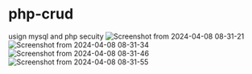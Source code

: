 # php-crud
usign mysql and php secuity
![Screenshot from 2024-04-08 08-31-21](https://github.com/themurugesan/php-crud/assets/133565834/371f2eb9-91d8-4a2a-a508-04afe0919897)
![Screenshot from 2024-04-08 08-31-34](https://github.com/themurugesan/php-crud/assets/133565834/521d3004-d16b-4af7-97d3-bc48af6a7e33)
![Screenshot from 2024-04-08 08-31-46](https://github.com/themurugesan/php-crud/assets/133565834/a59f46b5-fd34-4569-9aed-a9e7ed3779a3)
![Screenshot from 2024-04-08 08-31-55](https://github.com/themurugesan/php-crud/assets/133565834/6172322d-d4d5-4cd2-97a6-df19a5e8caae)

